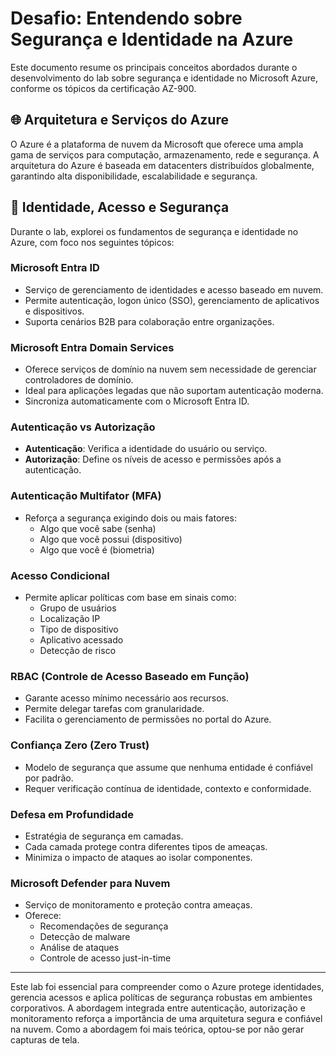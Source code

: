 # Desafio: Entendendo sobre Segurança e Identidade na Azure

Este documento resume os principais conceitos abordados durante o desenvolvimento do lab sobre segurança e identidade no Microsoft Azure, conforme os tópicos da certificação AZ-900.

## 🌐 Arquitetura e Serviços do Azure

O Azure é a plataforma de nuvem da Microsoft que oferece uma ampla gama de serviços para computação, armazenamento, rede e segurança. A arquitetura do Azure é baseada em datacenters distribuídos globalmente, garantindo alta disponibilidade, escalabilidade e segurança.

## 🔐 Identidade, Acesso e Segurança

Durante o lab, explorei os fundamentos de segurança e identidade no Azure, com foco nos seguintes tópicos:

### Microsoft Entra ID

- Serviço de gerenciamento de identidades e acesso baseado em nuvem.
- Permite autenticação, logon único (SSO), gerenciamento de aplicativos e dispositivos.
- Suporta cenários B2B para colaboração entre organizações.

### Microsoft Entra Domain Services

- Oferece serviços de domínio na nuvem sem necessidade de gerenciar controladores de domínio.
- Ideal para aplicações legadas que não suportam autenticação moderna.
- Sincroniza automaticamente com o Microsoft Entra ID.

### Autenticação vs Autorização

- **Autenticação**: Verifica a identidade do usuário ou serviço.
- **Autorização**: Define os níveis de acesso e permissões após a autenticação.

### Autenticação Multifator (MFA)

- Reforça a segurança exigindo dois ou mais fatores:
  - Algo que você sabe (senha)
  - Algo que você possui (dispositivo)
  - Algo que você é (biometria)

### Acesso Condicional

- Permite aplicar políticas com base em sinais como:
  - Grupo de usuários
  - Localização IP
  - Tipo de dispositivo
  - Aplicativo acessado
  - Detecção de risco

### RBAC (Controle de Acesso Baseado em Função)

- Garante acesso mínimo necessário aos recursos.
- Permite delegar tarefas com granularidade.
- Facilita o gerenciamento de permissões no portal do Azure.

### Confiança Zero (Zero Trust)

- Modelo de segurança que assume que nenhuma entidade é confiável por padrão.
- Requer verificação contínua de identidade, contexto e conformidade.

### Defesa em Profundidade

- Estratégia de segurança em camadas.
- Cada camada protege contra diferentes tipos de ameaças.
- Minimiza o impacto de ataques ao isolar componentes.

### Microsoft Defender para Nuvem

- Serviço de monitoramento e proteção contra ameaças.
- Oferece:
  - Recomendações de segurança
  - Detecção de malware
  - Análise de ataques
  - Controle de acesso just-in-time

---

Este lab foi essencial para compreender como o Azure protege identidades, gerencia acessos e aplica políticas de segurança robustas em ambientes corporativos. A abordagem integrada entre autenticação, autorização e monitoramento reforça a importância de uma arquitetura segura e confiável na nuvem. Como a abordagem foi mais teórica, optou-se por não gerar capturas de tela.
